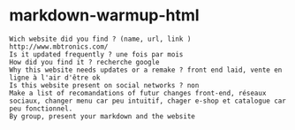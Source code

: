 # markdown-warmup-html


    Wich website did you find ? (name, url, link ) http://www.mbtronics.com/
    Is it updated frequently ? une fois par mois
    How did you find it ? recherche google
    Why this website needs updates or a remake ? front end laid, vente en ligne à l'air d'être ok
    Is this website present on social networks ? non 
    Make a list of recomandations of futur changes front-end, réseaux sociaux, changer menu car peu intuitif, chager e-shop et catalogue car peu fonctionnel. 
    By group, present your markdown and the website 

